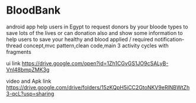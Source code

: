 # BloodBank

android app help users in Egypt to request donors by your bloode types to save lots of the lives or can donation also and  show some information to help users to save your healthy and blood
 applied / required notification-thread concept,mvc pattern,clean code,main 3 activity cycles with fragments

ui link
https://drive.google.com/open?id=1Zh1CGvGS1JO9cSALyB-Vnl48bmpZMK3g


video and Apk link
https://drive.google.com/drive/folders/15zKQpH5iCC2GtoNKV9eRlNBWtZh3-qcL?usp=sharing
